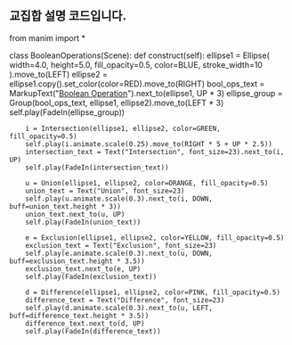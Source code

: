 ## 교집합 설명 코드입니다.

from manim import *

class BooleanOperations(Scene):
    def construct(self):
        ellipse1 = Ellipse(
            width=4.0, height=5.0, fill_opacity=0.5, color=BLUE, stroke_width=10
        ).move_to(LEFT)
        ellipse2 = ellipse1.copy().set_color(color=RED).move_to(RIGHT)
        bool_ops_text = MarkupText("<u>Boolean Operation</u>").next_to(ellipse1, UP * 3)
        ellipse_group = Group(bool_ops_text, ellipse1, ellipse2).move_to(LEFT * 3)
        self.play(FadeIn(ellipse_group))

        i = Intersection(ellipse1, ellipse2, color=GREEN, fill_opacity=0.5)
        self.play(i.animate.scale(0.25).move_to(RIGHT * 5 + UP * 2.5))
        intersection_text = Text("Intersection", font_size=23).next_to(i, UP)
        self.play(FadeIn(intersection_text))

        u = Union(ellipse1, ellipse2, color=ORANGE, fill_opacity=0.5)
        union_text = Text("Union", font_size=23)
        self.play(u.animate.scale(0.3).next_to(i, DOWN, buff=union_text.height * 3))
        union_text.next_to(u, UP)
        self.play(FadeIn(union_text))

        e = Exclusion(ellipse1, ellipse2, color=YELLOW, fill_opacity=0.5)
        exclusion_text = Text("Exclusion", font_size=23)
        self.play(e.animate.scale(0.3).next_to(u, DOWN, buff=exclusion_text.height * 3.5))
        exclusion_text.next_to(e, UP)
        self.play(FadeIn(exclusion_text))

        d = Difference(ellipse1, ellipse2, color=PINK, fill_opacity=0.5)
        difference_text = Text("Difference", font_size=23)
        self.play(d.animate.scale(0.3).next_to(u, LEFT, buff=difference_text.height * 3.5))
        difference_text.next_to(d, UP)
        self.play(FadeIn(difference_text))

